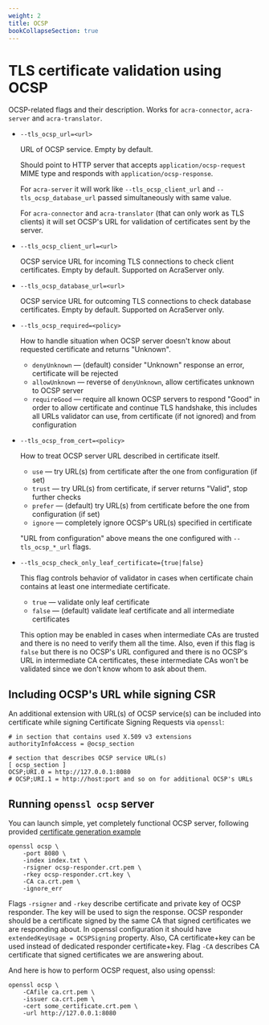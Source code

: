 ```yaml
---
weight: 2
title: OCSP
bookCollapseSection: true
---
```


# TLS certificate validation using OCSP

OCSP-related flags and their description. Works for `acra-connector`, `acra-server` and `acra-translator`.

* `--tls_ocsp_url=<url>`

  URL of OCSP service.
  Empty by default.

  Should point to HTTP server that accepts `application/ocsp-request` MIME type
  and responds with `application/ocsp-response`.

  For `acra-server` it will work like `--tls_ocsp_client_url` and `--tls_ocsp_database_url`
  passed simultaneously with same value.

  For `acra-connector` and `acra-translator` (that can only work as TLS clients)
  it will set OCSP's URL for validation of certificates sent by the server.

* `--tls_ocsp_client_url=<url>`

  OCSP service URL for incoming TLS connections to check client certificates.
  Empty by default. Supported on AcraServer only.

* `--tls_ocsp_database_url=<url>`

  OCSP service URL for outcoming TLS connections to check database certificates.
  Empty by default. Supported on AcraServer only.

* `--tls_ocsp_required=<policy>`

  How to handle situation when OCSP server doesn't know about requested certificate and returns "Unknown".

  * `denyUnknown` — (default) consider "Unknown" response an error, certificate will be rejected
  * `allowUnknown` — reverse of `denyUnknown`, allow certificates unknown to OCSP server
  * `requireGood` — require all known OCSP servers to respond "Good" in order to allow certificate and
    continue TLS handshake, this includes all URLs validator can use, from certificate (if not ignored) and from configuration

* `--tls_ocsp_from_cert=<policy>`

  How to treat OCSP server URL described in certificate itself.

  * `use` — try URL(s) from certificate after the one from configuration (if set)
  * `trust` — try URL(s) from certificate, if server returns "Valid", stop further checks
  * `prefer` — (default) try URL(s) from certificate before the one from configuration (if set)
  * `ignore` — completely ignore OCSP's URL(s) specified in certificate

  "URL from configuration" above means the one configured with `--tls_ocsp_*_url` flags.

* `--tls_ocsp_check_only_leaf_certificate={true|false}`

  This flag controls behavior of validator in cases when certificate chain contains at least one intermediate certificate.

  * `true` — validate only leaf certificate
  * `false` — (default) validate leaf certificate and all intermediate certificates

  This option may be enabled in cases when intermediate CAs are trusted and there is no need to verify them all the time.
  Also, even if this flag is `false` but there is no OCSP's URL configured and there is no OCSP's URL in intermediate CA certificates,
  these intermediate CAs won't be validated since we don't know whom to ask about them.

## Including OCSP's URL while signing CSR

An additional extension with URL(s) of OCSP service(s) can be included into certificate while signing Certificate Signing Requests via `openssl`:
```
# in section that contains used X.509 v3 extensions
authorityInfoAccess = @ocsp_section

# section that describes OCSP service URL(s)
[ ocsp_section ]
OCSP;URI.0 = http://127.0.0.1:8080
# OCSP;URI.1 = http://host:port and so on for additional OCSP's URLs
```

## Running `openssl ocsp` server

You can launch simple, yet completely functional OCSP server, following provided [certificate generation example](generate-certificate-with-openssl)
```
openssl ocsp \
    -port 8080 \
    -index index.txt \
    -rsigner ocsp-responder.crt.pem \
    -rkey ocsp-responder.crt.key \
    -CA ca.crt.pem \
    -ignore_err
```
Flags `-rsigner` and `-rkey` describe certificate and private key of OCSP responder. The key will be used to sign the response.
OCSP responder should be a certificate signed by the same CA that signed certificates we are responding about.
In openssl configuration it should have `extendedKeyUsage = OCSPSigning` property.
Also, CA certificate+key can be used instead of dedicated responder certificate+key.
Flag `-CA` describes CA certificate that signed certificates we are answering about.

And here is how to perform OCSP request, also using openssl:
```
openssl ocsp \
    -CAfile ca.crt.pem \
    -issuer ca.crt.pem \
    -cert some_certificate.crt.pem \
    -url http://127.0.0.1:8080
```
